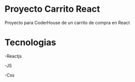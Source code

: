# Proyecto Carrito React

Proyecto para CoderHouse de un carrito de compra en React

# Tecnologias

-Reactjs

-JS

-Css
